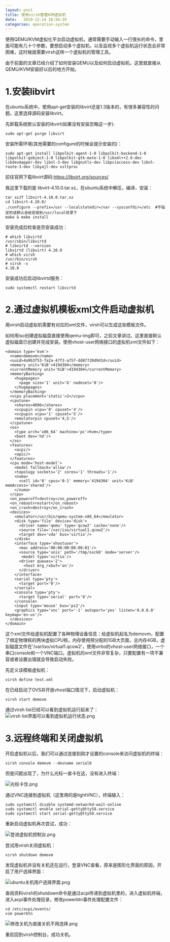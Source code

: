 ```yaml
---
layout: post
title: 使用virsh管理KVM虚拟机
date:   2019-12-24 16:56:39
categories: operation-system
---
```


使用QEMU/KVM虚拟化平台启动虚拟机，通常需要手动输入一行很长的命令，里面可能有几十个参数，要想启动多个虚拟机，以及监视多个虚拟机运行状态会非常困难，这时候就需要virsh这样一个虚拟机的管理工具。

由于前面的文章已经介绍了如何安装QEMU以及如何启动虚拟机，这里就直接从QEMU/KVM安装好以后的地方开始。

# 1.安装libvirt

在ubuntu系统中，使用apt-get安装的libvirt还是1.3版本的，有很多兼容性的问题。这里选择源码安装libvirt。

先卸载系统默认安装的libvirt(如果没有安装忽略这一步):

```sudo apt-get purge libvirt```

安装所需环境(其他需要的configure的时候会提示安装的)：

```
sudo apt-get install libpolkit-agent-1-0 libpolkit-backend-1-0 libpolkit-gobject-1-0 libpolkit-gtk-mate-1-0 libxml++2.6-dev libdevmapper-dev libnl-3-dev libgnutls-dev libpciaccess-dev libnl-route-3-dev libyajl-dev xsltproc
```

前往官网下载libvirt源码:https://libvirt.org/sources/

我这里下载的是 libvirt-4.10.0.tar.xz，在ubuntu系统中解压，编译，安装：

```
tar xvJf libvirt-4.10.0.tar.xz
cd libvirt-4.10.0/
./configure --prefix=/usr --localstatedir=/var --sysconfdir=/etc  #不指定的话默认会给安装到/usr/local目录下
make & make install
```

安装完成后检查是否安装成功：

```
# which libvirtd
/usr/sbin/libvirtd
# libvirtd --version
libvirtd (libvirt) 4.10.0
# which virsh
/usr/bin/virsh
# virsh -v
4.10.0
```

安装成功后启动libvirtd服务：

```
sudo systemctl restart libvirtd
```

# 2.通过虚拟机模板xml文件启动虚拟机

用virsh启动虚拟机需要有对应的xml文件，virsh可以生成这些模板文件。

如何用iso创建虚拟磁盘直接使用qemu-img即可，之前文章讲过。这里直接默认虚拟磁盘已创建并完成安装。使用vhost-user网络接口的虚拟机xml文件如下：

```
<domain type='kvm'>
  <name>demovm</name>
  <uuid>4a9b3f53-fa2a-47f3-a757-dd87720d9d1d</uuid>
  <memory unit='KiB'>4194304</memory>
  <currentMemory unit='KiB'>4194304</currentMemory>
  <memoryBacking>
    <hugepages>
      <page size='1' unit='G' nodeset='0'/>
    </hugepages>
  </memoryBacking>
  <vcpu placement='static'>2</vcpu>
  <cputune>
    <shares>4096</shares>
    <vcpupin vcpu='0' cpuset='4'/>
    <vcpupin vcpu='1' cpuset='5'/>
    <emulatorpin cpuset='4,5'/>
  </cputune>
  <os>
    <type arch='x86_64' machine='pc'>hvm</type>
    <boot dev='hd'/>
  </os>
  <features>
    <acpi/>
    <apic/>
  </features>
  <cpu mode='host-model'>
    <model fallback='allow'/>
    <topology sockets='2' cores='1' threads='1'/>
    <numa>
      <cell id='0' cpus='0-1' memory='4194304' unit='KiB' memAccess='shared'/>
    </numa>
  </cpu>
  <on_poweroff>destroy</on_poweroff>
  <on_reboot>restart</on_reboot>
  <on_crash>destroy</on_crash>
  <devices>
    <emulator>/usr/bin/qemu-system-x86_64</emulator>
    <disk type='file' device='disk'>
      <driver name='qemu' type='qcow2' cache='none'/>
      <source file='/var/iso/virtual1.qcow2'/>
      <target dev='vda' bus='virtio'/>
    </disk>
    <interface type='vhostuser'>
      <mac address='00:00:00:00:00:01'/>
      <source type='unix' path='/tmp/sock0' mode='server'/>
       <model type='virtio'/>
      <driver queues='2'>
        <host mrg_rxbuf='on'/>
      </driver>
    </interface>
    <serial type='pty'>
      <target port='0'/>
    </serial>
    <console type='pty'>
      <target type='serial' port='0'/>
    </console>
    <input type='mouse' bus='ps2'/>
    <graphics type='vnc' port='-1' autoport='yes' listen='0.0.0.0' keymap='en-us'/>
  </devices>
</domain>
```

这个xml文件给虚拟机配置了各种物理设备信息：给虚拟机起名为demovm，配置了绑定物理核的两块虚拟CPU核，内存使用预分配的1GB大页面，总内存4GB，虚拟磁盘文件在'/var/iso/virtual1.qcow2'，使用virtio的vhost-user网络接口，一个串口console和一个VNC端口。虚拟机的xml文件非常复杂，只要配置有一项不兼容或者设置出错就会导致启动失败。

先定义该模板虚拟机：

```virsh define test.xml```

在已经启动了OVS并开放vhost端口情况下，启动虚拟机：

```virsh start demovm```

通过virsh list已经可以看到虚拟机运行起来了：
![virsh list界面可以看到虚拟机运行状态.png](picture/virsh1.png)

# 3.远程终端和关闭虚拟机

开启虚拟机以后，我们可以通过连接到刚才设置的console来访问虚拟机的终端：

```virsh console demovm --devname serial0```

但是问题出现了，为什么光标一直卡在这，没有进入终端：

![光标卡住.png](picture/virsh2.png)

通过VNC连接到虚拟机（这里用的是tightVNC），终端输入：

```
sudo systemctl disable systemd-networkd-wait-online
sudo systemctl ensble serial-getty@ttyS0.service
sudo systemctl start serial-getty@ttyS0.service
```

重新启动虚拟机再次尝试，成功：

![登进虚拟机控制台.png](picture/virsh3.png)

尝试用virsh关闭虚拟机：

```virsh shutdown demovm```

发现虚拟机并没有关机还在运行，登录VNC查看，原来是图形化界面的原因，开启了用户选择界面：

![ubuntu关机用户选择界面.png](picture/virsh4.png)

查阅资料virsh的shutdown命令是通过acpi传递到虚拟机里的，进入虚拟机终端，进入acpi事件处理目录，修改powerbtn事件处理配置文件：

```
cd /etc/acpi/events/
vim powerbtn
```

![修改关机为直接关机不用选择.png](picture/virsh5.png)

重启回到virsh控制台，成功关机。